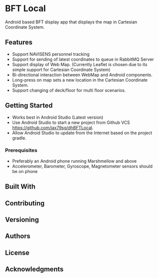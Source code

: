 # BFT Local

Android based BFT display app that displays the map in Cartesian Coordinate System.
 
## Features
* Support NAVISENS personnel tracking
* Support for sending of latest coordinates to queue in RabbitMQ Server
* Support display of Web Map. (Currently Leaflet is chosen due to its simple support for Cartesian Coordinate System)
* Bi-directional interaction between WebMap and Android components.
* Long-press on map sets a new location in the Cartesian Coordinate System.
* Support changing of deck/floor for multi floor scenarios. 

## Getting Started
* Works best in Android Studio (Latest version)
* Use Android Studio to start a new project from Github VCS https://github.com/jax79sg/dhBFTLocal.
* Allow Android Studio to update from the Internet based on the project gradle.

### Prerequisites

* Preferably an Android phone running Marshmellow and above
* Accelerometer, Barometer, Gyroscope, Magnetometer sensors should be on phone 



## Built With


## Contributing

## Versioning

## Authors

## License

## Acknowledgments

